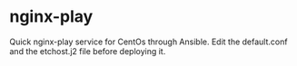 # nginx-play
Quick nginx-play service for CentOs through Ansible.  Edit the default.conf and the etchost.j2 file before deploying it.
